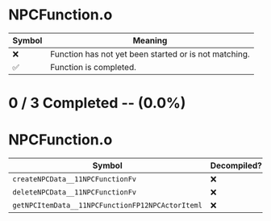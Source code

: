 # NPCFunction.o
| Symbol | Meaning 
| ------------- | ------------- 
| :x: | Function has not yet been started or is not matching. 
| :white_check_mark: | Function is completed. 


# 0 / 3 Completed -- (0.0%)
# NPCFunction.o
| Symbol | Decompiled? |
| ------------- | ------------- |
| `createNPCData__11NPCFunctionFv` | :x: |
| `deleteNPCData__11NPCFunctionFv` | :x: |
| `getNPCItemData__11NPCFunctionFP12NPCActorIteml` | :x: |
